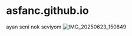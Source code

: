 # asfanc.github.io
ayan seni nok seviyom
![IMG_20250623_150849](https://github.com/user-attachments/assets/2c74aa1f-afff-46fb-bcbf-759369816350)
